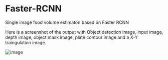# Faster-RCNN
Single image food volume estimaton based on Faster RCNN

Here is a screenshot of the output with Object detection image, input image, 
depth image, object mask image, plate contour image and a X-Y traingulation image.

![image](https://user-images.githubusercontent.com/32487903/133766441-e94d397c-aef0-4c03-9202-7393a2bfb9ce.png)
